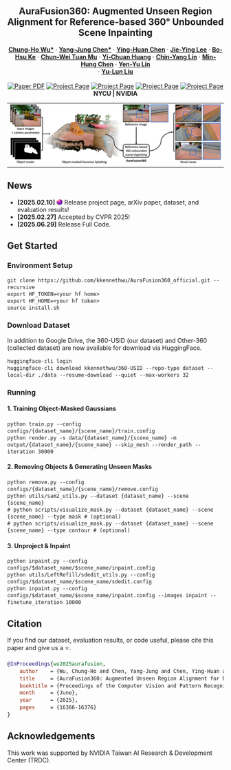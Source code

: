 <p align="center">

  <h2 align="center">AuraFusion360: Augmented Unseen Region Alignment for Reference-based 360° Unbounded Scene Inpainting </h2>
  <p align="center">
    <a href="https://kkennethwu.github.io/"><strong>Chung-Ho Wu*</strong></a>
    ·
    <a href=""><strong>Yang-Jung Chen*</strong></a>
    ·
    <a href=""><strong> Ying-Huan Chen</strong></a>
    ·
    <a href="https://jayinnn.dev/"><strong>Jie-Ying Lee</strong></a>
    ·
    <a href="https://hentci.github.io/"><strong>Bo-Hsu Ke</strong></a>
    ·
    <a href=""><strong>Chun-Wei Tuan Mu</strong></a>
    ·
    <a href=""><strong> Yi-Chuan Huang</strong></a>
    ·
    <a href="https://linjohnss.github.io/"><strong>Chin-Yang Lin</strong></a>
    ·
    <a href="https://minhungchen.netlify.app/"><strong>Min-Hung Chen</strong></a>
    ·
    <a href="https://sites.google.com/site/yylinweb/"><strong>Yen-Yu Lin</strong></a>
    <br>
    ·
    <a href="https://yulunalexliu.github.io/"><strong>Yu-Lun Liu</strong></a>
    <br>
    <br>
        <a href="http://arxiv.org/abs/2502.05176"><img src='https://img.shields.io/badge/arXiv-2502.05176-red' alt='Paper PDF'></a>
        <a href='https://kkennethwu.github.io/aurafusion360/'><img src='https://img.shields.io/badge/Project_Page-AuraFusion360-green' alt='Project Page'></a>
        <a href='https://drive.google.com/drive/folders/1C0OqUSavUBwR_p_yNRBia90jvC-23hNN?usp=sharing'><img src='https://img.shields.io/badge/Dataset-360USID-blue' alt='Project Page'></a>
        <a href='https://huggingface.co/datasets/kkennethwu/360-USID'><img src='https://img.shields.io/badge/Dataset(HF)-360USID-blue' alt='Project Page'></a>
        <a href='https://drive.google.com/drive/folders/1C0OqUSavUBwR_p_yNRBia90jvC-23hNN?usp=sharing'><img src='https://img.shields.io/badge/Evaluation Results-AuraFusion360-orange' alt='Project Page'></a>
    <br>
    <b> NYCU |&nbsp;NVIDIA </b>
  </p>

  <table align="center">
    <tr>
    <td>
      <img src="assets/Figures/teaser.png">
    </td>
    </tr>
  </table>
<p>

## News
* **[2025.02.10]** <img src="assets/Figures/favicon.svg" alt="icon" style="height: 1em; vertical-align: -0.5mm;"> Release project page, arXiv paper, dataset, and evaluation results!
* **[2025.02.27]** Accepted by CVPR 2025!
* **[2025.06.29]** Release Full Code.

## Get Started
### Environment Setup
```
git clone https://github.com/kkennethwu/AuraFusion360_official.git --recursive
export HF_TOKEN=<your hf home>
export HF_HOME=<your hf token>
source install.sh
```

### Download Dataset
In addition to Google Drive, the 360-USID (our dataset) and Other-360 (collected dataset) are now available for download via HuggingFace.
```
huggingface-cli login
huggingface-cli download kkennethwu/360-USID --repo-type dataset --local-dir ./data --resume-download --quiet --max-workers 32
```

### Running
#### 1. Training Object-Masked Gaussians
```
python train.py --config configs/{dataset_name}/{scene_name}/train.config
python render.py -s data/{dataset_name}/{scene_name} -m output/{dataset_name}/{scene_name} --skip_mesh --render_path --iteration 30000
```
#### 2. Removing Objects & Generating Unseen Masks
```
python remove.py --config configs/{dataset_name}/{scene_name}/remove.config
python utils/sam2_utils.py --dataset {dataset_name} --scene {scene_name}
# python scripts/visualize_mask.py --dataset {dataset_name} --scene {scene_name} --type mask # (optional) 
# python scripts/visualize_mask.py --dataset {dataset_name} --scene {scene_name} --type contour # (optional)
```
#### 3. Unproject & Inpaint
```
python inpaint.py --config configs/$dataset_name/$scene_name/inpaint.config
python utils/LeftRefill/sdedit_utils.py --config configs/$dataset_name/$scene_name/sdedit.config 
python inpaint.py --config configs/$dataset_name/$scene_name/inpaint.config --images inpaint --finetune_iteration 10000
```


## Citation
If you find our dataset, evaluation results, or code useful, please cite this paper and give us a ⭐️.
```BibTex
@InProceedings{wu2025aurafusion,
    author    = {Wu, Chung-Ho and Chen, Yang-Jung and Chen, Ying-Huan and Lee, Jie-Ying and Ke, Bo-Hsu and Mu, Chun-Wei Tuan and Huang, Yi-Chuan and Lin, Chin-Yang and Chen, Min-Hung and Lin, Yen-Yu and Liu, Yu-Lun},
    title     = {AuraFusion360: Augmented Unseen Region Alignment for Reference-based 360deg Unbounded Scene Inpainting},
    booktitle = {Proceedings of the Computer Vision and Pattern Recognition Conference (CVPR)},
    month     = {June},
    year      = {2025},
    pages     = {16366-16376}
}
```

## Acknowledgements
This work was supported by NVIDIA Taiwan AI Research & Development Center (TRDC).
